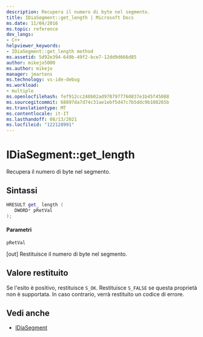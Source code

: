```yaml
---
description: Recupera il numero di byte nel segmento.
title: IDiaSegment::get_length | Microsoft Docs
ms.date: 11/04/2016
ms.topic: reference
dev_langs:
- C++
helpviewer_keywords:
- IDiaSegment::get_length method
ms.assetid: 5d92e394-649b-49f2-bce7-12dd9d666d85
author: mikejo5000
ms.author: mikejo
manager: jmartens
ms.technology: vs-ide-debug
ms.workload:
- multiple
ms.openlocfilehash: fef912cc248b02ad9787977760837e1b45f45088
ms.sourcegitcommit: 68897da7d74c31ae1ebf5d47c7b5ddc9b108265b
ms.translationtype: MT
ms.contentlocale: it-IT
ms.lasthandoff: 08/13/2021
ms.locfileid: "122128991"
---
```

# <a name="idiasegmentget_length"></a>IDiaSegment::get_length
Recupera il numero di byte nel segmento.

## <a name="syntax"></a>Sintassi

```C++
HRESULT get_ length ( 
   DWORD* pRetVal
);
```

#### <a name="parameters"></a>Parametri
 `pRetVal`

[out] Restituisce il numero di byte nel segmento.

## <a name="return-value"></a>Valore restituito
 Se l'esito è positivo, restituisce `S_OK`. Restituisce `S_FALSE` se questa proprietà non è supportata. In caso contrario, verrà restituito un codice di errore.

## <a name="see-also"></a>Vedi anche
- [IDiaSegment](../../debugger/debug-interface-access/idiasegment.md)

